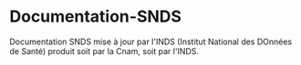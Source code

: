 # Documentation-SNDS
Documentation SNDS mise à jour par l'INDS (Institut National des DOnnées de Santé) produit soit par la Cnam, soit par l'INDS. 
